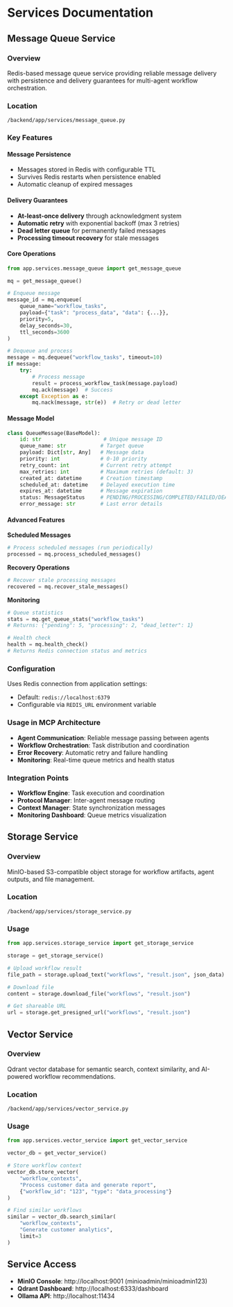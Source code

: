 # Services Documentation

## Message Queue Service

### Overview
Redis-based message queue service providing reliable message delivery with persistence and delivery guarantees for multi-agent workflow orchestration.

### Location
`/backend/app/services/message_queue.py`

### Key Features

#### Message Persistence
- Messages stored in Redis with configurable TTL
- Survives Redis restarts when persistence enabled
- Automatic cleanup of expired messages

#### Delivery Guarantees
- **At-least-once delivery** through acknowledgment system
- **Automatic retry** with exponential backoff (max 3 retries)
- **Dead letter queue** for permanently failed messages
- **Processing timeout recovery** for stale messages

#### Core Operations
```python
from app.services.message_queue import get_message_queue

mq = get_message_queue()

# Enqueue message
message_id = mq.enqueue(
    queue_name="workflow_tasks",
    payload={"task": "process_data", "data": {...}},
    priority=5,
    delay_seconds=30,
    ttl_seconds=3600
)

# Dequeue and process
message = mq.dequeue("workflow_tasks", timeout=10)
if message:
    try:
        # Process message
        result = process_workflow_task(message.payload)
        mq.ack(message)  # Success
    except Exception as e:
        mq.nack(message, str(e))  # Retry or dead letter
```

#### Message Model
```python
class QueueMessage(BaseModel):
    id: str                    # Unique message ID
    queue_name: str           # Target queue
    payload: Dict[str, Any]   # Message data
    priority: int             # 0-10 priority
    retry_count: int          # Current retry attempt
    max_retries: int          # Maximum retries (default: 3)
    created_at: datetime      # Creation timestamp
    scheduled_at: datetime    # Delayed execution time
    expires_at: datetime      # Message expiration
    status: MessageStatus     # PENDING/PROCESSING/COMPLETED/FAILED/DEAD_LETTER
    error_message: str        # Last error details
```

#### Advanced Features

**Scheduled Messages**
```python
# Process scheduled messages (run periodically)
processed = mq.process_scheduled_messages()
```

**Recovery Operations**
```python
# Recover stale processing messages
recovered = mq.recover_stale_messages()
```

**Monitoring**
```python
# Queue statistics
stats = mq.get_queue_stats("workflow_tasks")
# Returns: {"pending": 5, "processing": 2, "dead_letter": 1}

# Health check
health = mq.health_check()
# Returns Redis connection status and metrics
```

### Configuration
Uses Redis connection from application settings:
- Default: `redis://localhost:6379`
- Configurable via `REDIS_URL` environment variable

### Usage in MCP Architecture
- **Agent Communication**: Reliable message passing between agents
- **Workflow Orchestration**: Task distribution and coordination
- **Error Recovery**: Automatic retry and failure handling
- **Monitoring**: Real-time queue metrics and health status

### Integration Points
- **Workflow Engine**: Task execution and coordination
- **Protocol Manager**: Inter-agent message routing
- **Context Manager**: State synchronization messages
- **Monitoring Dashboard**: Queue metrics visualization

## Storage Service

### Overview
MinIO-based S3-compatible object storage for workflow artifacts, agent outputs, and file management.

### Location
`/backend/app/services/storage_service.py`

### Usage
```python
from app.services.storage_service import get_storage_service

storage = get_storage_service()

# Upload workflow result
file_path = storage.upload_text("workflows", "result.json", json_data)

# Download file
content = storage.download_file("workflows", "result.json")

# Get shareable URL
url = storage.get_presigned_url("workflows", "result.json")
```

## Vector Service

### Overview
Qdrant vector database for semantic search, context similarity, and AI-powered workflow recommendations.

### Location
`/backend/app/services/vector_service.py`

### Usage
```python
from app.services.vector_service import get_vector_service

vector_db = get_vector_service()

# Store workflow context
vector_db.store_vector(
    "workflow_contexts",
    "Process customer data and generate report",
    {"workflow_id": "123", "type": "data_processing"}
)

# Find similar workflows
similar = vector_db.search_similar(
    "workflow_contexts",
    "Generate customer analytics",
    limit=3
)
```

## Service Access
- **MinIO Console**: http://localhost:9001 (minioadmin/minioadmin123)
- **Qdrant Dashboard**: http://localhost:6333/dashboard
- **Ollama API**: http://localhost:11434